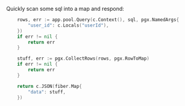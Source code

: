 Quickly scan some sql into a map and respond:

```go
	rows, err := app.pool.Query(c.Context(), sql, pgx.NamedArgs{
		"user_id": c.Locals("userId"),
	})
	if err != nil {
		return err
	}

	stuff, err := pgx.CollectRows(rows, pgx.RowToMap)
	if err != nil {
		return err
	}

	return c.JSON(fiber.Map{
		"data": stuff,
	})
```
